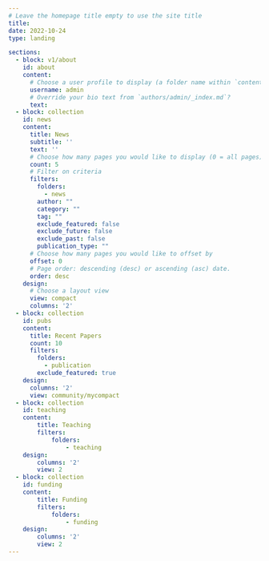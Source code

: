 ```yaml
---
# Leave the homepage title empty to use the site title
title:
date: 2022-10-24
type: landing

sections:
  - block: v1/about
    id: about
    content:
      # Choose a user profile to display (a folder name within `content/authors/`)
      username: admin
      # Override your bio text from `authors/admin/_index.md`?
      text:
  - block: collection
    id: news
    content:
      title: News
      subtitle: ''
      text: ''
      # Choose how many pages you would like to display (0 = all pages)
      count: 5
      # Filter on criteria
      filters:
        folders:
          - news
        author: ""
        category: ""
        tag: ""
        exclude_featured: false
        exclude_future: false
        exclude_past: false
        publication_type: ""
      # Choose how many pages you would like to offset by
      offset: 0
      # Page order: descending (desc) or ascending (asc) date.
      order: desc
    design:
      # Choose a layout view
      view: compact
      columns: '2'
  - block: collection
    id: pubs
    content:
      title: Recent Papers
      count: 10
      filters:
        folders:
          - publication
        exclude_featured: true
    design:
      columns: '2'
      view: community/mycompact
  - block: collection
    id: teaching
    content:
        title: Teaching
        filters:
            folders:
                - teaching
    design:
        columns: '2'
        view: 2
  - block: collection
    id: funding
    content:
        title: Funding
        filters:
            folders:
                - funding
    design:
        columns: '2'
        view: 2
---
```

